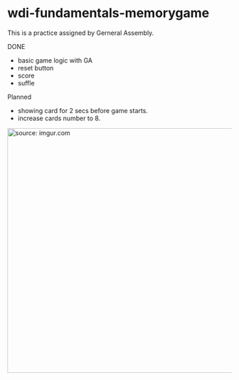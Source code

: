 # wdi-fundamentals-memorygame

This is a practice assigned by Gerneral Assembly.

DONE
- basic game logic with GA
- reset button
- score
- suffle

Planned
- showing card for 2 secs before game starts.
- increase cards number to 8.

<img src="http://i.imgur.com/aB8cWsg.png" title="source: imgur.com" width=550>
